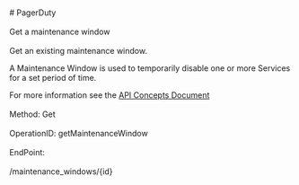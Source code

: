 <br>#     PagerDuty</br>
<br>Get a maintenance window</br>
<br>Get an existing maintenance window.

A Maintenance Window is used to temporarily disable one or more Services for a set period of time.

For more information see the [API Concepts Document](../../docs/CONCEPTS.md#maintenance-windows)
</br>
<br>Method: Get</br>
<br>OperationID: getMaintenanceWindow</br>
<br>EndPoint:</br>
<br>/maintenance_windows/{id}</br>
